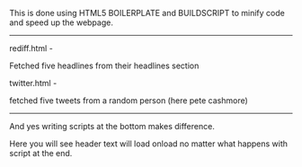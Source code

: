 This is done using HTML5 BOILERPLATE and BUILDSCRIPT to minify code and speed up the webpage.

-----------------------------------

rediff.html - 

Fetched five headlines from their headlines section


twitter.html - 

fetched five tweets from a random person (here pete cashmore)

-----------------------------------

And yes writing scripts at the bottom makes difference.

Here you will see header text will load onload no matter what happens with script at the end.